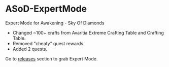 # ASoD-ExpertMode
Expert Mode for Awakening - Sky Of Diamonds

- Changed ~100+ crafts from Avaritia Extreme Crafting Table and Crafting Table.
- Removed "cheaty" quest rewards.
- Added 2 quests.

Go to [releases](https://github.com/DenisMasterHerobrine/ASoD-ExpertMode/releases) section to grab Expert Mode.
